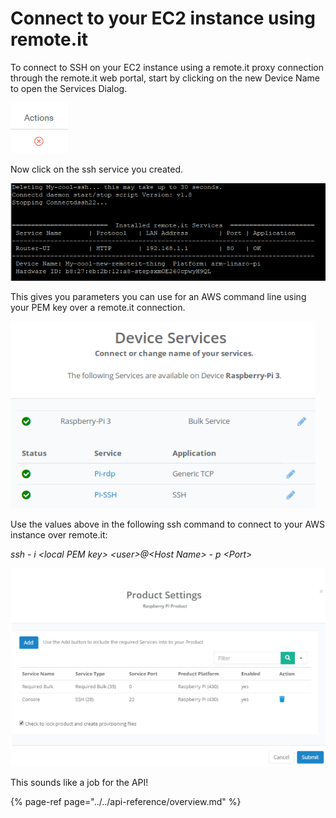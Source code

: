 # Connect to your EC2 instance using remote.it

To connect to SSH on your EC2 instance using a remote.it proxy connection through the remote.it web portal, start by clicking on the new Device Name to open the Services Dialog.

![](../../.gitbook/assets/image%20%2815%29.png)

Now click on the ssh service you created.

![](../../.gitbook/assets/image%20%28263%29.png)

This gives you parameters you can use for an AWS command line using your PEM key over a remote.it connection.

![](../../.gitbook/assets/image%20%28185%29.png)

Use the values above in the following ssh command to connect to your AWS instance over remote.it:

_ssh - i &lt;local PEM key&gt; &lt;user&gt;@&lt;Host Name&gt; - p &lt;Port&gt;_

![](../../.gitbook/assets/image%20%28363%29.png)

This sounds like a job for the API!

{% page-ref page="../../api-reference/overview.md" %}

